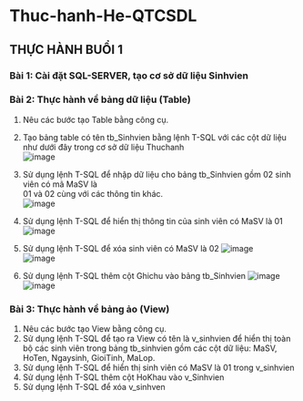 # Thuc-hanh-He-QTCSDL  
## THỰC HÀNH BUỔI 1  
### Bài 1: Cài đặt SQL-SERVER, tạo cơ sở dữ liệu Sinhvien  
### Bài 2: Thực hành về bảng dữ liệu (Table)  
1. Nêu các bước tạo Table bằng công cụ.  
2. Tạo bảng table có tên tb_Sinhvien bằng lệnh T-SQL với các cột dữ liệu như dưới đây trong
cơ sở dữ liệu Thuchanh  
![image](https://github.com/user-attachments/assets/301c3ee4-e8b9-4d37-bf44-422fe07d0f0b)  
3. Sử dụng lệnh T-SQL để nhập dữ liệu cho bảng tb_Sinhvien gồm 02 sinh viên có mã MaSV là  
01 và 02 cùng với các thông tin khác.  
![image](https://github.com/user-attachments/assets/986fbb8e-3977-4a7a-9f22-f9a2b5842b07)  
4. Sử dụng lệnh T-SQL để hiển thị thông tin của sinh viên có MaSV là 01  ![image](https://github.com/user-attachments/assets/b1e3efe3-57ae-4143-8d24-093c73cb48fd)  

5. Sử dụng lệnh T-SQL để xóa sinh viên có MaSV là 02  ![image](https://github.com/user-attachments/assets/ecd5be33-9bdf-461d-ae66-78b4e9ed9ca5)  
![image](https://github.com/user-attachments/assets/26a8fdeb-4dca-4b5b-bd27-33be284c3e58)  

6. Sử dụng lệnh T-SQL thêm cột Ghichu vào bảng tb_Sinhvien  ![image](https://github.com/user-attachments/assets/960b0b1f-2d72-4fc4-921c-19abf894c2ca)  
![image](https://github.com/user-attachments/assets/090ced68-fa04-4c5c-979d-eb87779ccb75)  

### Bài 3: Thực hành về bảng ảo (View)  
1. Nêu các bước tạo View bằng công cụ.
2. Sử dụng lệnh T-SQL để tạo ra View có tên là v_sinhvien để hiển thị toàn bộ các sinh viên
trong bảng tb_sinhvien gồm các cột dữ liệu: MaSV, HoTen, Ngaysinh, GioiTinh, MaLop.
3. Sử dụng lệnh T-SQL để hiển thị sinh viên có MaSV là 01 trong v_sinhvien
4. Sử dụng lệnh T-SQL thêm cột HoKhau vào v_Sinhvien
5. Sử dụng lệnh T-SQL để xóa v_sinhven
